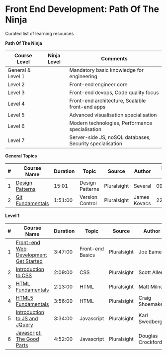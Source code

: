 # Front End Development: Path Of The Ninja

Curated list of learning resources

**Path Of The Ninja**

| **Course Level** | **Ninja Level** | **Comments** |
| --------- | --------- | ------------ |
| General & Level 1 | | Mandatory basic knowledge for engineering
| Level 2 | | Front-end engineer core
| Level 3 | | Front-end devops, Code quality focus
| Level 4 | | Front-end architecture, Scalable front-end apps
| Level 5 | | Advanced visualisation specialisation
| Level 6 | | Modern technologies, Performance specialisation
| Level 7 | | Server-side JS, noSQL databases, Security specialisation


**General Topics**

| **#** | **Course Name** | **Duration** | **Topic** | **Source** | **Author** | **Release Date** | **Paid?** |
| ----- | --------------- | ------------ | --------- | ---------- | ---------- | ---------------- | -------- |
| 1 | [Design Patterns](https://www.pluralsight.com/courses/patterns-library) | 15:01 | Design Patterns | Pluralsight | Several | 09/09/2010 | Yes
| 2 | [Git Fundamentals](https://www.pluralsight.com/courses/git-fundamentals) | 1:51:00 | Version Control | Pluralsight | James Kovacs | 22/05/2010 | Yes

**Level 1**

| **#** | **Course Name** | **Duration** | **Topic** | **Source** | **Author** | **Release Date** | **Paid?** |
| ----- | --------------- | ------------ | --------- | ---------- | ---------- | ---------------- | -------- |
| 1 | [Front-end Web Development Get Started](https://www.pluralsight.com/courses/front-end-web-development-get-started) | 3:47:00 | Front-end Basics | Pluralsight | Joe Eames | 23/04/2014 | Yes
| 2 | [Introduction to CSS](https://www.pluralsight.com/courses/css-intro) | 2:09:00 | CSS | Pluralsight | Scott Allen | 17/07/2011 | Yes
| 3 | [HTML Fundamentals](https://www.pluralsight.com/courses/html-fundamentals) | 2:13:00 | HTML | Pluralsight | Matt Milner | 17/05/2012 | Yes
| 4 | [HTML5 Fundamentals](https://www.pluralsight.com/courses/html5-fundamentals-2e) | 3:56:00 | HTML | Pluralsight | Craig Shoemaker | 08/08/2013 | Yes
| 5 | [Introduction to JS and JQuery](https://www.pluralsight.com/courses/introduction-javascript-jquery) | 3:34:00 | Javascript | Pluralsight | Karl Swedberg | 18/02/2013 | Yes
| 6 | [Javascript: The Good Parts](https://www.pluralsight.com/courses/javascript-good-parts) | 4:52:00 | Javascript | Pluralsight | Douglas Crockford | 18/02/2013 | Yes
